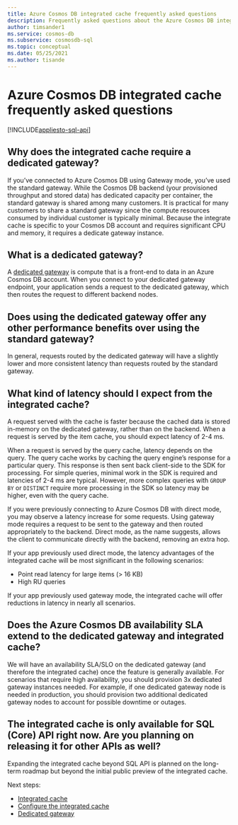 ```yaml
---
title: Azure Cosmos DB integrated cache frequently asked questions
description: Frequently asked questions about the Azure Cosmos DB integrated cache
author: timsander1
ms.service: cosmos-db
ms.subservice: cosmosdb-sql
ms.topic: conceptual
ms.date: 05/25/2021
ms.author: tisande
---
```


# Azure Cosmos DB integrated cache frequently asked questions
[!INCLUDE[appliesto-sql-api](includes/appliesto-sql-api.md)]

## Why does the integrated cache require a dedicated gateway?

If you’ve connected to Azure Cosmos DB using Gateway mode, you’ve used the standard gateway. While the Cosmos DB backend (your provisioned throughput and stored data) has dedicated capacity per container, the standard gateway is shared among many customers. It is practical for many customers to share a standard gateway since the compute resources consumed by individual customer is typically minimal. Because the integrate cache is specific to your Cosmos DB account and requires significant CPU and memory, it requires a dedicate gateway instance.

## What is a dedicated gateway?

A [dedicated gateway](dedicated-gateway.md) is compute that is a front-end to data in an Azure Cosmos DB account. When you connect to your dedicated gateway endpoint, your application sends a request to the dedicated gateway, which then routes the request to different backend nodes.

## Does using the dedicated gateway offer any other performance benefits over using the standard gateway?

In general, requests routed by the dedicated gateway will have a slightly lower and more consistent latency than requests routed by the standard gateway.

## What kind of latency should I expect from the integrated cache?

A request served with the cache is faster because the cached data is stored in-memory on the dedicated gateway, rather than on the backend. When a request is served by the item cache, you should expect latency of 2-4 ms.

When a request is served by the query cache, latency depends on the query. The query cache works by caching the query engine’s response for a particular query. This response is then sent back client-side to the SDK for processing. For simple queries, minimal work in the SDK is required and latencies of 2-4 ms are typical. However, more complex queries with `GROUP BY` or `DISTINCT` require more processing in the SDK so latency may be higher, even with the query cache.

If you were previously connecting to Azure Cosmos DB with direct mode, you may observe a latency increase for some requests. Using gateway mode requires a request to be sent to the gateway and then routed appropriately to the backend. Direct mode, as the name suggests, allows the client to communicate directly with the backend, removing an extra hop. 

If your app previously used direct mode, the latency advantages of the integrated cache will be most significant in the following scenarios:

- Point read latency for large items (> 16 KB)
- High RU queries

If your app previously used gateway mode, the integrated cache will offer reductions in latency in nearly all scenarios. 

## Does the Azure Cosmos DB availability SLA extend to the dedicated gateway and integrated cache?

We will have an availability SLA/SLO on the dedicated gateway (and therefore the integrated cache) once the feature is generally available. For scenarios that require high availability, you should provision 3x dedicated gateway instances needed. For example, if one dedicated gateway node is needed in production, you should provision two additional dedicated gateway nodes to account for possible downtime or outages.

## The integrated cache is only available for SQL (Core) API right now. Are you planning on releasing it for other APIs as well?

Expanding the integrated cache beyond SQL API is planned on the long-term roadmap but beyond the initial public preview of the integrated cache.

Next steps:

- [Integrated cache](integrated-cache.md)
- [Configure the integrated cache](how-to-configure-integrated-cache.md)
- [Dedicated gateway](dedicated-gateway.md)